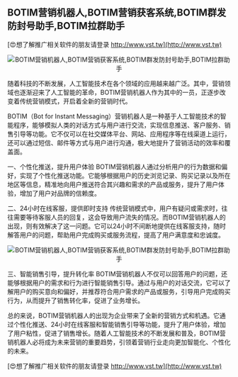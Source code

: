 ## **BOTIM营销机器人,BOTIM营销获客系统,BOTIM群发防封号助手,BOTIM拉群助手**

[😍想了解推广相关软件的朋友请登录 http://www.vst.tw](http://www.vst.tw)

 <center><img src="https://vst.tw/MP4/tuiguang/png/8.png" alt="BOTIM营销机器人,BOTIM营销获客系统,BOTIM群发防封号助手,BOTIM拉群助手"></center>

随着科技的不断发展，人工智能技术在各个领域的应用越来越广泛。其中，营销领域也逐渐迎来了人工智能的革命，BOTIM营销机器人作为其中的一员，正逐步改变着传统营销模式，开启着全新的营销时代。

BOTIM（Bot for Instant Messaging）营销机器人是一种基于人工智能技术的智能程序，能够模拟人类的对话方式与用户进行交流，实现信息推送、客户服务、销售引导等功能。它不仅可以在社交媒体平台、网站、应用程序等在线渠道上运行，还可以通过短信、邮件等方式与用户进行沟通，极大地提升了营销活动的效率和覆盖面。

一、个性化推送，提升用户体验
BOTIM营销机器人通过分析用户的行为数据和偏好，实现了个性化推送功能。它能够根据用户的历史浏览记录、购买记录以及所在地区等信息，精准地向用户推送符合其兴趣和需求的产品或服务，提升了用户体验，增加了用户对品牌的信赖度。

二、24小时在线客服，提供即时支持
传统营销模式中，用户有疑问或需求时，往往需要等待客服人员的回复，这会导致用户流失的情况。而BOTIM营销机器人的出现，则有效解决了这一问题。它可以24小时不间断地提供在线客服支持，随时解答用户的问题，帮助用户完成购买或服务流程，提高了用户满意度和忠诚度。

 <center><img src="https://vst.tw/MP4/tuiguang/png/2.png" alt="BOTIM营销机器人,BOTIM营销获客系统,BOTIM群发防封号助手,BOTIM拉群助手"></center>

三、智能销售引导，提升转化率
BOTIM营销机器人不仅可以回答用户的问题，还能够根据用户的需求和行为进行智能销售引导。通过与用户的对话交流，它可以了解用户的购买意向和偏好，并推荐符合用户需求的产品或服务，引导用户完成购买行为，从而提升了销售转化率，促进了业务增长。

总的来说，BOTIM营销机器人的出现为企业带来了全新的营销方式和机遇。它通过个性化推送、24小时在线客服和智能销售引导等功能，提升了用户体验，增加了用户粘性，促进了销售增长。随着人工智能技术的不断发展和普及，BOTIM营销机器人必将成为未来营销的重要趋势，引领着营销行业走向更加智能化、个性化的未来。

[😍想了解推广相关软件的朋友请登录 http://www.vst.tw](http://www.vst.tw)



